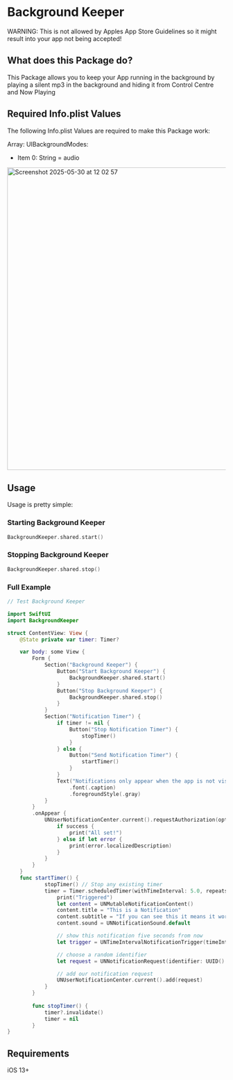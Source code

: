 # Background Keeper
WARNING: This is not allowed by Apples App Store Guidelines so it might result into your app not being accepted!
## What does this Package do?
This Package allows you to keep your App running in the background by playing a silent mp3 in the background and hiding it from Control Centre and Now Playing

## Required Info.plist Values
The following Info.plist Values are required to make this Package work:

Array: UIBackgroundModes:

  - Item 0: String = audio
<img width="697" alt="Screenshot 2025-05-30 at 12 02 57" src="https://github.com/user-attachments/assets/819266b0-86af-465d-a936-484a4a19012a" />

## Usage
Usage is pretty simple:
### Starting Background Keeper
```swift
BackgroundKeeper.shared.start()
```
### Stopping Background Keeper
```swift
BackgroundKeeper.shared.stop()
```

### Full Example
```swift
// Test Background Keeper

import SwiftUI
import BackgroundKeeper

struct ContentView: View {
    @State private var timer: Timer?

    var body: some View {
        Form {
            Section("Background Keeper") {
                Button("Start Background Keeper") {
                    BackgroundKeeper.shared.start()
                }
                Button("Stop Background Keeper") {
                    BackgroundKeeper.shared.stop()
                }
            }
            Section("Notification Timer") {
                if timer != nil {
                    Button("Stop Notification Timer") {
                        stopTimer()
                    }
                } else {
                    Button("Send Notification Timer") {
                        startTimer()
                    }
                }
                Text("Notifications only appear when the app is not visible on Screen so this is the Perfect way to test Background Activity! Notifications can only be sent if the app is either active or in the background but still active.")
                    .font(.caption)
                    .foregroundStyle(.gray)
            }
        }
        .onAppear {
            UNUserNotificationCenter.current().requestAuthorization(options: [.alert, .badge, .sound]) { success, error in
                if success {
                    print("All set!")
                } else if let error {
                    print(error.localizedDescription)
                }
            }
        }
    }
    func startTimer() {
            stopTimer() // Stop any existing timer
            timer = Timer.scheduledTimer(withTimeInterval: 5.0, repeats: true) { _ in
                print("Triggered")
                let content = UNMutableNotificationContent()
                content.title = "This is a Notification"
                content.subtitle = "If you can see this it means it works!"
                content.sound = UNNotificationSound.default

                // show this notification five seconds from now
                let trigger = UNTimeIntervalNotificationTrigger(timeInterval: 1, repeats: false)

                // choose a random identifier
                let request = UNNotificationRequest(identifier: UUID().uuidString, content: content, trigger: trigger)

                // add our notification request
                UNUserNotificationCenter.current().add(request)
            }
        }
        
        func stopTimer() {
            timer?.invalidate()
            timer = nil
        }
}
```

## Requirements
iOS 13+
